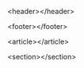 &lt;header&gt;&lt;/header&gt;



&lt;footer&gt;&lt;/footer&gt;



&lt;article&gt;&lt;/article&gt;



&lt;section&gt;&lt;/section&gt;


